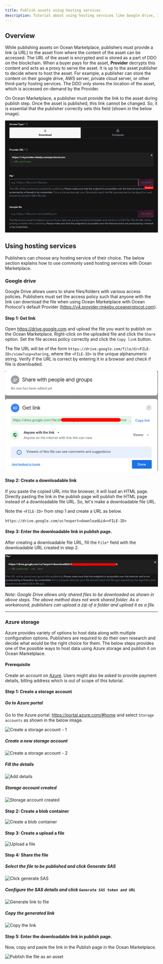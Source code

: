 ```yaml
---
title: Publish assets using hosting services
description: Tutorial about using hosting services like Google drive, IPFS, or AWS for publishing assets.
---
```


## Overview

While publishing assets on Ocean Marketplace, publishers must provide a link (a URL) to the asset from where the content of the asset can be accessed. The URL of the asset is encrypted and is stored as a part of DDO on the blockchain. When a buyer pays for the asset, **Provider** decrypts this content and acts as a proxy to serve the asset. It is up to the asset publisher to decide where to host the asset. For example, a publisher can store the content on their google drive, AWS server, private cloud server, or other third-party hosting services. The DDO only stores the location of the asset, which is accessed on-demand by the Provider. 

On Ocean Marketplace, a publisher must provide the link to the asset during publish step. Once the asset is published, this link cannot be changed. So, it is essential that the publisher correctly sets this field (shown in the below image).

![Publish - File URL field](./images/marketplace/publish/marketplace-publish-file-field.png)

## Using hosting services

Publishers can choose any hosting service of their choice. The below section explains how to use commonly used hosting services with Ocean Marketplace.

### Google drive

Google Drive allows users to share files/folders with various access policies. Publishers must set the access policy such that anyone with the link can download the file when using Ocean Marketplace with Ocean Protocol's default Provider (https://v4.provider.rinkeby.oceanprotocol.com).

#### Step 1: Get link

Open https://drive.google.com and upload the file you want to publish on the Ocean Marketplace.
Right-click on the uploaded file and click the `Share` option. Set the file access policy correctly and click the `Copy link` button.

The file URL will be of the form `https://drive.google.com/file/d/<FILE-ID>/view?usp=sharing`, where the `<FILE-ID>` is the unique alphanumeric string. Verify if the URL is correct by entering it in a browser and check if file is downloaded.

![Publish - Google drive link](./images/marketplace/publish/publish-google-drive.png)

#### Step 2: Create a downloadable link

If you paste the copied URL into the browser, it will load an HTML page. Directly pasting the link in the publish page will publish the HTML page instead of a downloadable file URL. So, let's make a downloadable file URL.

Note the `<FILE-ID>` from step 1 and create a URL as below.

`https://drive.google.com/uc?export=download&id=<FILE-ID>`

#### Step 3: Enter the downloadable link in publish page.

After creating a downloadable file URL, fill the `File*` field with the downloadable URL created in step 2.

![Publish - Google drive downloadable link](./images/marketplace/publish/publish-google-drive-2.png)

_Note: Google Drive allows only shared files to be downloaded as shown in above steps. The above method does not work shared folder. As a workaround, publishers can upload a zip of a folder and upload it as a file._

---

### Azure storage

Azure provides variety of options to host data along with multiple configuration options. Publishers are required to do their own research and decide what would be the right choice for them. The below steps provides one of the possible ways to host data using Azure storage and publish it on Ocean Marketplace.

#### Prerequisite

Create an account on [Azure](https://azure.microsoft.com/en-us/). Users might also be asked to provide payment details, billing address which is out of scope of this tutorial.

#### Step 1: Create a storage account

##### Go to Azure portal

Go to the Azure portal: https://portal.azure.com/#home and select `Storage accounts` as shown in the below image.

![Create a storage account - 1](/images/marketplace/publish/azure-1.png)

##### Create a new storage account

![Create a storage account - 2](/images/marketplace/publish/azure-2.png)

##### Fill the details

![Add details](/images/marketplace/publish/azure-3.png)

##### Storage account created

![Storage account created](/images/marketplace/publish/azure-4.png)

#### Step 2: Create a blob container

![Create a blob container](/images/marketplace/publish/azure-5.png)

#### Step 3: Create a upload a file

![Upload a file](/images/marketplace/publish/azure-6.png)

#### Step 4: Share the file

##### Select the file to be published and click Generate SAS

![Click generate SAS](/images/marketplace/publish/azure-7.png)

##### Configure the SAS details and click `Generate SAS token and URL`

![Generate link to file](/images/marketplace/publish/azure-8.png)

##### Copy the generated link

![Copy the link](/images/marketplace/publish/azure-9.png)

#### Step 5: Enter the downloadable link in publish page.

Now, copy and paste the link in the Publish page in the Ocean Marketplace.

![Publish the file as an asset](/images/marketplace/publish/azure-10.png)
